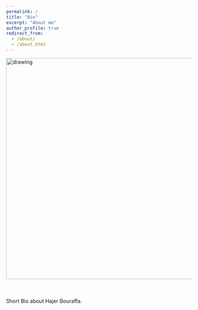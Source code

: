 ```yaml
---
permalink: /
title: "Bio"
excerpt: "About me"
author_profile: true
redirect_from: 
  - /about/
  - /about.html
---
```


<img src="./../images/collage.png" alt="drawing" style="width:600px;align:center;"/>
<br>
<br>
<br>
<br>
Short Bio about Hajer Bouraffa.
